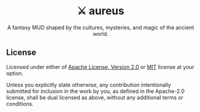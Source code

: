 <div align="center">
  <h1>⚔️  aureus</h1>

  A fantasy MUD shaped by the cultures, mysteries, and magic of the ancient world.
</div>

## License

Licensed under either of [Apache License, Version 2.0](https://github.com/its-danny/aureus/blob/main/LICENSE-APACHE)
or [MIT](https://github.com/its-danny/aureus/blob/main/LICENSE-MIT) license at your option.

Unless you explicitly state otherwise, any contribution intentionally submitted for
inclusion in the work by you, as defined in the Apache-2.0 license, shall be dual licensed
as above, without any additional terms or conditions.

